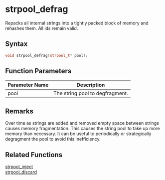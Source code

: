 
# strpool_defrag

Repacks all internal strings into a tightly packed block of memory and rehashes them. All ids remain valid.

## Syntax

```cpp
void strpool_defrag(strpool_t* pool);
```

## Function Parameters

Parameter Name | Description
--- | ---
pool | The string pool to degfragment.

## Remarks

Over time as strings are added and removed empty space between strings causes memory fragmentation. This causes the string pool to take up more memory than necessary. It can be useful to periodically or strategically degragment the pool to avoid this inefficiency.

## Related Functions

[strpool_inject](https://github.com/RandyGaul/cute_framework/blob/master/docs/string/strpool/strpool_inject.md)  
[strpool_discard](https://github.com/RandyGaul/cute_framework/blob/master/docs/string/strpool/strpool_discard.md)  
